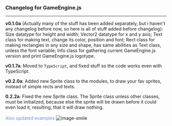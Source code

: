 ### **Changelog for GameEngine.js**
----
**v0.1.0a** (Actually many of the stuff has been added separately, but i haven't any changelog before now, so here is all of stuff added before changelog): Size datatype for height and width; Vector2 datatype for x and y axis; Text class for making text, change its color, position and font; Rect class for making rectangles in any size and shape, has same abilities as Text class, unless the font variable; Info class for gathering current GameEngine.js version and print GameEngine.js logotype.

**v0.1.7a**: Moved to `TypeScript`, and fixed stuff so the code works even with TypeScript.

**v0.2.0a**: Added new Sprite class to the modules, to draw your fav sprites, instead of simple rects and texts.

**0.2.2a**: Fixed the new Sprite class. The Sprite class unless other classes, must be initialized, because else the sprite will be drawn before it could even load it, resulting, that it will draw nothing. 
<br>
<br>
<span style="color: cornflowerblue;">Also updated examples</span> ![image-smile](https://emojipedia-us.s3.dualstack.us-west-1.amazonaws.com/thumbs/240/microsoft/310/grinning-face-with-big-eyes_1f603.png)

